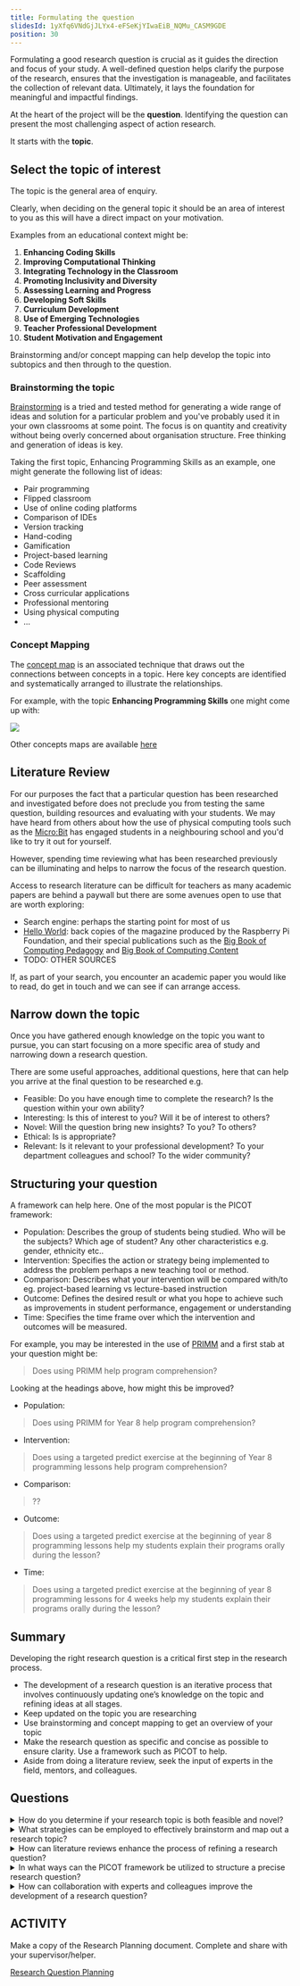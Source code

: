 ```yaml
---
title: Formulating the question
slidesId: 1yXfq6VNdGjJLYx4-eFSeKjYIwaEiB_NQMu_CASM9GDE
position: 30
---
```


<div class="abstract">
Formulating a good research question is crucial as it guides the direction and focus of your study. A well-defined question helps clarify the purpose of the research, ensures that the investigation is manageable, and facilitates the collection of relevant data. Ultimately, it lays the foundation for meaningful and impactful findings.
</div>

At the heart of the project will be the **question**.  Identifying the question can present the most challenging aspect of action research.  

It starts with the **topic**.

## Select the topic of interest

The topic is the general area of enquiry.  

Clearly, when deciding on the general topic it should be an area of interest to you as this will have a direct impact on your motivation.

Examples from an educational context might be:

1. **Enhancing Coding Skills**
2. **Improving Computational Thinking**
3. **Integrating Technology in the Classroom**
4. **Promoting Inclusivity and Diversity**
5. **Assessing Learning and Progress**
6. **Developing Soft Skills**
7. **Curriculum Development**
8. **Use of Emerging Technologies**
9. **Teacher Professional Development**
10. **Student Motivation and Engagement**

Brainstorming and/or concept mapping can help develop the topic into subtopics and then through to the question.  

### Brainstorming the topic

[Brainstorming](https://en.wikipedia.org/wiki/Brainstorming) is a tried and tested method for generating a wide range of ideas and solution for a particular problem and you've probably used it in your own classrooms at some point.  The focus is on quantity and creativity without being overly concerned about organisation structure.  Free thinking and generation of ideas is key.

Taking the first topic, Enhancing Programming Skills as an example, one might generate the following list of ideas:

- Pair programming
- Flipped classroom
- Use of online coding platforms
- Comparison of IDEs
- Version tracking
- Hand-coding
- Gamification
- Project-based learning
- Code Reviews
- Scaffolding
- Peer assessment
- Cross curricular applications
- Professional mentoring
- Using physical computing
- ...

### Concept Mapping

The [concept map](https://en.wikipedia.org/wiki/Concept_map) is an associated technique that draws out the connections between concepts in a topic.  Here key concepts are identified and systematically arranged to illustrate the relationships.

For example, with the topic **Enhancing Programming Skills** one might come up with:

![](/assets/images/enhancing_programming_skills_cm.jpg)

Other concepts maps are available [here](/pages/concept_maps/concept_map)

## Literature Review

For our purposes the fact that a particular question has been researched and investigated before does not preclude you from testing the same question, building resources and evaluating with your students.  We may have heard from others about how the use of physical computing tools such as the [Micro:Bit](https://microbit.org) has engaged students in a neighbouring school and you'd like to try it out for yourself.

However, spending time reviewing what has been researched previously can be illuminating and helps to narrow the focus of the research question.

Access to research literature can be difficult for teachers as many academic papers are behind a paywall but there are some avenues open to use that are worth exploring:

- Search engine: perhaps the starting point for most of us
- [Hello World](https://www.raspberrypi.org/hello-world): back copies of the magazine produced by the Raspberry Pi Foundation, and their special publications such as the [Big Book of Computing Pedagogy](https://www.raspberrypi.org/hello-world/issues/the-big-book-of-computing-pedagogy) and [Big Book of Computing Content](https://www.raspberrypi.org/hello-world/issues/the-big-book-of-computing-content)
- TODO: OTHER SOURCES

If, as part of your search, you encounter an academic paper you would like to read, do get in touch and we can see if can arrange access.

## Narrow down the topic

Once you have gathered enough knowledge on the topic you want to pursue, you can start focusing on a more specific area of study and narrowing down a research question.

There are some useful approaches, additional questions, here that can help you arrive at the final question to be researched e.g.

- Feasible:  Do you have enough time to complete the research?  Is the question within your own ability?
- Interesting: Is this of interest to you?  Will it be of interest to others?
- Novel: Will the question bring new insights?  To you?  To others?
- Ethical: Is is appropriate?
- Relevant: Is it relevant to your professional development?  To your department colleagues and school?  To the wider community?

## Structuring your question

A framework can help here.  One of the most popular is the PICOT framework:

- Population: Describes the group of students being studied.  Who will be the subjects?  Which age of student?  Any other characteristics e.g. gender, ethnicity etc..
- Intervention: Specifies the action or strategy being implemented to address the problem perhaps a new teaching tool or method.
- Comparison: Describes what your intervention will be compared with/to eg. project-based learning vs lecture-based instruction
- Outcome: Defines the desired result or what you hope to achieve such as improvements in student performance, engagement or understanding
- Time: Specifies the time frame over which the intervention and outcomes will be measured.

For example, you may be interested in the use of [PRIMM](https://primmportal.com) and a first stab at your question might be:

> Does using PRIMM help program comprehension?

Looking at the headings above, how might this be improved?

- Population:

> Does using PRIMM for Year 8 help program comprehension?

- Intervention:

> Does using a targeted predict exercise at the beginning of Year 8 programming lessons help program comprehension?

- Comparison:

> ??

- Outcome:

> Does using a targeted predict exercise at the beginning of year 8 programming lessons help my students explain their programs orally during the lesson?

- Time:

> Does using a targeted predict exercise at the beginning of year 8 programming lessons for 4 weeks help my students explain their programs orally during the lesson?

## Summary

Developing the right research question is a critical first step in the research process. 

- The development of a research question is an iterative process that involves continuously updating one’s knowledge on the topic and refining ideas at all stages.
- Keep updated on the topic you are researching
- Use brainstorming and concept mapping to get an overview of your topic
- Make the research question as specific and concise as possible to ensure clarity. Use a framework such as PICOT to help.
- Aside from doing a literature review, seek the input of experts in the field, mentors, and colleagues. 

## Questions

<div class="accordion">
<details>
<summary>How do you determine if your research topic is both feasible and novel?</summary>
Identifying a feasible and novel research topic is crucial for effective action research. Feasibility involves assessing whether the research can be completed within the available time frame and resources, and whether it matches your own abilities. Novelty, on the other hand, ensures that the research brings new insights or approaches, either to you or the wider community.

- Assess your time and resources.
- Match the topic to your abilities.
- Ensure the topic brings new insights or approaches.
</details>


<details>
<summary>What strategies can be employed to effectively brainstorm and map out a research topic?</summary>

Brainstorming and concept mapping are valuable techniques to develop a research topic. Brainstorming encourages quantity and creativity in idea generation without worrying about structure, while concept mapping organizes these ideas into related subtopics, highlighting connections and relationships between concepts.

- Use brainstorming for idea generation.
- Apply concept mapping to organize and connect ideas.
</details>

<details>
<summary>How can literature reviews enhance the process of refining a research question?</summary>

Literature reviews provide insights into previous research on a topic, which can help narrow your focus and refine your research question. Accessing research literature, despite potential barriers like paywalls, can offer valuable background information and highlight gaps in existing knowledge that your research could address.

- Conduct literature reviews to gain insights and refine your question.
- Explore various sources, including free publications and academic papers.

</details>

<details>
<summary>In what ways can the PICOT framework be utilized to structure a precise research question?</summary>

The PICOT framework helps structure a research question by specifying key components: Population, Intervention, Comparison, Outcome, and Time. This framework ensures the question is specific and measurable, which is essential for clarity and effective research design.

- Use PICOT to define Population, Intervention, Comparison, Outcome, and Time.
- Ensure your research question is specific and measurable.
</details>

<details>
<summary>How can collaboration with experts and colleagues improve the development of a research question?</summary>

Engaging with experts, mentors, and colleagues can provide additional perspectives and feedback on your research question. Their input can help refine and clarify your question, ensuring it is relevant, feasible, and novel. Collaborative discussions can also offer new ideas and insights that you might not have considered.

- Seek feedback and input from experts and colleagues.
- Use collaborative discussions to refine and clarify your research question.

</details>
</div>


## ACTIVITY

Make a copy of the Research Planning document.  Complete and share with your supervisor/helper.

[Research Question Planning](\assets\docs\Research_Project_Form.docx)

